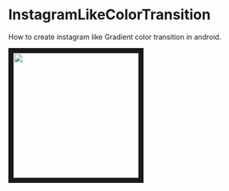 # InstagramLikeColorTransition

How to create instagram like Gradient color transition in android.

<img src="https://github.com/Taishi-Y/InstagramLikeColorTransitionAndroid/blob/master/images/screenshot.gif?raw=true" 
alt="" width="250" border="10" />
